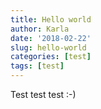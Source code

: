 ```yaml
---
title: Hello world
author: Karla
date: '2018-02-22'
slug: hello-world
categories: [test]
tags: [test]
---
```

Test test test :-)
